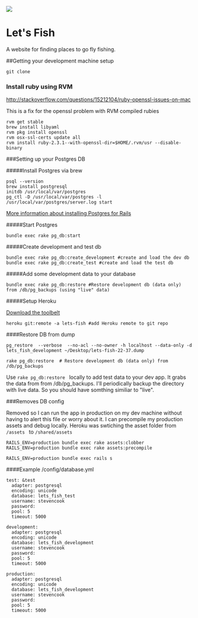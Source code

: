 ![](https://codeship.com/projects/43375cc0-abc3-0133-9b76-02e6183d343a/status?branch=master)

Let's Fish
================

A website for finding places to go fly fishing.

##Getting your development machine setup

```
git clone 
```

### Install ruby using RVM

http://stackoverflow.com/questions/15212104/ruby-openssl-issues-on-mac

This is a fix for the openssl problem with RVM compiled rubies

```
rvm get stable
brew install libyaml
rvm pkg install openssl
rvm osx-ssl-certs update all
rvm install ruby-2.3.1--with-openssl-dir=$HOME/.rvm/usr --disable-binary
```
###Setting up your Postgres DB

#####Install Postgres via brew
```
psql --version
brew install postgresql
initdb /usr/local/var/postgres
pg_ctl -D /usr/local/var/postgres -l /usr/local/var/postgres/server.log start

```
[More information about installing Postgres for Rails](http://railscasts.com/episodes/342-migrating-to-postgresql)

#####Start Postgres
```
bundle exec rake pg_db:start 
```

#####Create development and test db

```
bundle exec rake pg_db:create_development #create and load the dev db
bundle exec rake pg_db:create_test #create and load the test db

```
#####Add some development data to your database
```
bundle exec rake pg_db:restore #Restore development db (data only) from /db/pg_backups (using "live" data)

``` 

#####Setup Heroku

[Download the toolbelt](https://toolbelt.heroku.com/)

```
heroku git:remote -a lets-fish #add Heroku remote to git repo
```

####Restore DB from dump

```pg_restore  --verbose  --no-acl --no-owner -h localhost --data-only -d lets_fish_development ~/Desktop/lets-fish-22-37.dump```

```
rake pg_db:restore  # Restore development db (data only) from /db/pg_backups
```

Use ```rake pg_db:restore ``` locally to add test data to your dev app. It grabs the data from from /db/pg_backups. 
I'll periodically backup the directory with live data. So you should have somthing similiar to "live".

###Removes DB config

Removed so I can run the app in production on my dev machine without having to alert this file or worry about it.
I can precompile my production assets and debug locally.
Heroku was swtiching the asset folder from ```/assets ``` to ```/shared/assets```

```
RAILS_ENV=production bundle exec rake assets:clobber
RAILS_ENV=production bundle exec rake assets:precompile
```
```
RAILS_ENV=production bundle exec rails s
```

####Example /config/database.yml
```
test: &test
  adapter: postgresql
  encoding: unicode
  database: lets_fish_test
  username: stevencook
  password:
  pool: 5
  timeout: 5000

development:
  adapter: postgresql
  encoding: unicode
  database: lets_fish_development
  username: stevencook
  password:
  pool: 5
  timeout: 5000

production:
  adapter: postgresql
  encoding: unicode
  database: lets_fish_development
  username: stevencook
  password:
  pool: 5
  timeout: 5000
```
